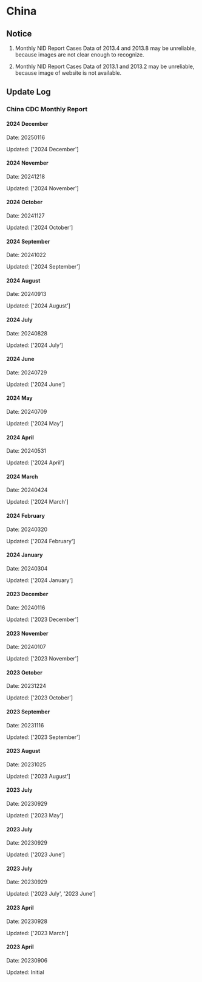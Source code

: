 
# China

## Notice

1. Monthly NID Report Cases Data of 2013.4 and 2013.8 may be unreliable, because images are not clear enough to recognize.

2. Monthly NID Report Cases Data of 2013.1 and 2013.2 may be unreliable, because image of website is not available.

## Update Log

### China CDC Monthly Report

#### 2024 December

Date: 20250116

Updated: ['2024 December']


#### 2024 November

Date: 20241218

Updated: ['2024 November']


#### 2024 October

Date: 20241127

Updated: ['2024 October']
#### 2024 September

Date: 20241022

Updated: ['2024 September']


#### 2024 August

Date: 20240913

Updated: ['2024 August']


#### 2024 July

Date: 20240828

Updated: ['2024 July']


#### 2024 June

Date: 20240729

Updated: ['2024 June']


#### 2024 May

Date: 20240709

Updated: ['2024 May']

#### 2024 April

Date: 20240531

Updated: ['2024 April']

#### 2024 March

Date: 20240424

Updated: ['2024 March']

#### 2024 February

Date: 20240320

Updated: ['2024 February']

#### 2024 January

Date: 20240304

Updated: ['2024 January']

#### 2023 December

Date: 20240116

Updated: ['2023 December']

#### 2023 November

Date: 20240107

Updated: ['2023 November']

#### 2023 October

Date: 20231224

Updated: ['2023 October']

#### 2023 September

Date: 20231116

Updated: ['2023 September']

#### 2023 August

Date: 20231025

Updated: ['2023 August']

#### 2023 July

Date: 20230929

Updated: ['2023 May']

#### 2023 July

Date: 20230929

Updated: ['2023 June']

#### 2023 July

Date: 20230929

Updated: ['2023 July', '2023 June']

#### 2023 April

Date: 20230928

Updated: ['2023 March']

#### 2023 April

Date: 20230906

Updated: Initial

